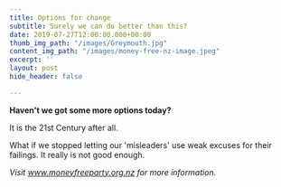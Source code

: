 ```yaml
---
title: Options for change
subtitle: Surely we can do better than this?
date: 2019-07-27T12:00:00.000+00:00
thumb_img_path: "/images/Greymouth.jpg"
content_img_path: "/images/money-free-nz-image.jpeg"
excerpt: ''
layout: post
hide_header: false

---
```

**Haven't we got some more options today?**

It is the 21st Century after all.

What if we stopped letting our 'misleaders' use weak excuses for their failings. It really is not good enough.

_Visit www.moneyfreeparty.org.nz for more information._